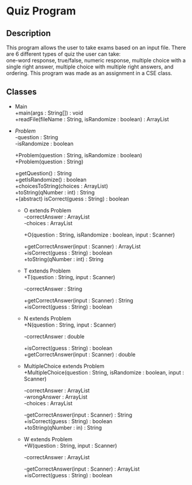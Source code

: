 Quiz Program
============

Description
-----------
This program allows the user to take exams based on an input file.
There are 6 different types of quiz the user can take:  
one-word response, true/false, numeric response, multiple choice with a single
right answer, multiple choice with multiple right answers, and ordering.
This program was made as an assignment in a CSE class.

Classes
-------
*   Main  
    +main(args : String[]) : void  
    +readFile(fileName : String, isRandomize : boolean) : ArrayList<Problem>  

*   _Problem_  
    -question : String  
    -isRandomize : boolean  
  
    +Problem(question : String, isRandomize : boolean)  
    +Problem(question : String)  
   
    +getQuestion() : String  
    +getIsRandomize() : boolean  
    +choicesToString(choices : ArrayList<String>)  
    +toString(qNumber : int) : String  
    +(abstract) isCorrect(guess : String) : boolean  

    *   O extends Problem  
        -correctAnswer : ArrayList<String>  
        -choices : ArrayList<String>  
  
        +O(question : String, isRandomize : boolean, input : Scanner)  
  
        +getCorrectAnswer(input : Scanner) : ArrayList<String>  
        +isCorrect(guess : String) : boolean  
        +toString(qNumber : int) : String  

    *   T extends Problem  
        +T(question : String, input : Scanner)  
  
        -correctAnswer : String  

        +getCorrectAnswer(input : Scanner) : String  
        +isCorrect(guess : String) : boolean  

    *   N extends Problem  
        +N(question : String, input : Scanner)  
  
        -correctAnswer : double  

        +isCorrect(guess : String) : boolean  
        +getCorrectAnswer(input : Scanner) : double

    *   MultipleChoice extends Problem  
        +MultipleChoice(question : String, isRandomize : boolean, input : Scanner)  
  
        -correctAnswer : ArrayList<String>  
        -wrongAnswer : ArrayList<String>  
        -choices : ArrayList<String>  
  
        -getCorrectAnswer(input : Scanner) : String  
        +isCorrect(guess : String) : boolean  
        +toString(qNumber : in) : String  

    *   W extends Problem  
        +W(question : String, input : Scanner)  
  
        -correctAnswer : ArrayList<String>  
  
        -getCorrectAnswer(input : Scanner) : ArrayList<String>  
        +isCorrect(guess : String) : boolean  
